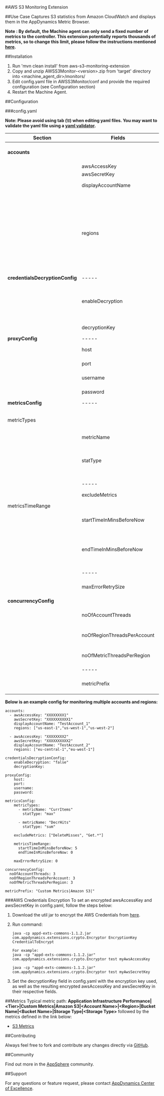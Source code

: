 #AWS S3 Monitoring Extension

##Use Case
Captures S3 statistics from Amazon CloudWatch and displays them in the AppDynamics Metric Browser.

**Note : By default, the Machine agent can only send a fixed number of metrics to the controller. This extension potentially reports thousands of metrics, so to change this limit, please follow the instructions mentioned [here](https://docs.appdynamics.com/display/PRO40/Metrics+Limits).** 

##Installation

1. Run 'mvn clean install' from aws-s3-monitoring-extension
2. Copy and unzip AWSS3Monitor-\<version\>.zip from 'target' directory into \<machine_agent_dir\>/monitors/
3. Edit config.yaml file in AWSS3Monitor/conf and provide the required configuration (see Configuration section)
4. Restart the Machine Agent.

##Configuration

###config.yaml

**Note: Please avoid using tab (\t) when editing yaml files. You may want to validate the yaml file using a [yaml validator](http://yamllint.com/).**

| Section | Fields | Description | Example |
| ----- | ----- | ----- | ----- |
| **accounts** | | Fields under this section can be repeated for multiple accounts config |  |
| | awsAccessKey | AWS Access Key |  |
| | awsSecretKey | AWS Secret Key |  |
| | displayAccountName | Display name used in metric path | "MyAWSS3" |
| | regions | Regions where S3 is registered | **Allowed values:**<br/>"ap-southeast-1",<br/>"ap-southeast-2",<br/>"ap-northeast-1",<br/>"eu-central-1",<br/>"eu-west-1",<br/>"us-east-1",<br/>"us-west-1",<br/>"us-west-2",<br/>"sa-east-1" |
| **credentialsDecryptionConfig** | ----- | ----- | ----- |
| | enableDecryption | If set to "true", then all aws credentials provided (access key and secret key) will be decrypted - see AWS Credentials Encryption section |  |
| | decryptionKey | The key used when encypting the credentials |  |
| **proxyConfig** | ----- | ----- | ----- |
| | host | The proxy host (must also specify port) |  |
| | port | The proxy port (must also specify host) |  |
| | username | The proxy username (optional)  |  |
| | password | The proxy password (optional)  |  |
| **metricsConfig** | ----- | ----- | ----- |
| metricTypes | | Fields under this section can be repeated for multiple metric types override |  |
| | metricName | The metric name | "CPUUtilization" |
| | statType | The statistic type | **Allowed values:**<br/>"ave"<br/>"max"<br/>"min"<br/>"sum"<br/>"samplecount" |
| | ----- | ----- | ----- |
| | excludeMetrics | Metrics to exclude - supports regex | "CPUUtilization",<br/>"Swap.*" |
| metricsTimeRange |  |  |  |
| | startTimeInMinsBeforeNow | The no of mins to deduct from current time for start time of query | 5 |
| | endTimeInMinsBeforeNow | The no of mins to deduct from current time for end time of query.<br>Note, this must be less than startTimeInMinsBeforeNow | 0 |
| | ----- | ----- | ----- |
| | maxErrorRetrySize | The max number of retry attempts for failed retryable requests | 1 |
| **concurrencyConfig** |  |  |  |
| | noOfAccountThreads | The no of threads to process multiple accounts concurrently | 3 |
| | noOfRegionThreadsPerAccount | The no of threads to process multiple regions per account concurrently | 3 |
| | noOfMetricThreadsPerRegion | The no of threads to process multiple metrics per region concurrently | 3 |
| | ----- | ----- | ----- |
| | metricPrefix | The path prefix for viewing metrics in the metric browser. | "Custom Metrics\|Amazon S3\|" |


**Below is an example config for monitoring multiple accounts and regions:**

~~~
accounts:
  - awsAccessKey: "XXXXXXXX1"
    awsSecretKey: "XXXXXXXXXX1"
    displayAccountName: "TestAccount_1"
    regions: ["us-east-1","us-west-1","us-west-2"]
    
  - awsAccessKey: "XXXXXXXX2"
    awsSecretKey: "XXXXXXXXXX2"
    displayAccountName: "TestAccount_2"
    regions: ["eu-central-1","eu-west-1"]
    
credentialsDecryptionConfig:
    enableDecryption: "false"
    decryptionKey:
    
proxyConfig:
    host: 
    port:
    username:
    password:    

metricsConfig:
    metricTypes:
      - metricName: "CurrItems"
        statType: "max"
        
      - metricName: "DecrHits"
        statType: "sum"        

    excludeMetrics: ["DeleteMisses", "Get.*"]

    metricsTimeRange:
      startTimeInMinsBeforeNow: 5
      endTimeInMinsBeforeNow: 0

    maxErrorRetrySize: 0

concurrencyConfig:
  noOfAccountThreads: 3
  noOfRegionThreadsPerAccount: 3
  noOfMetricThreadsPerRegion: 3

metricPrefix: "Custom Metrics|Amazon S3|"
~~~

###AWS Credentials Encryption
To set an encrypted awsAccessKey and awsSecretKey in config.yaml, follow the steps below:

1. Download the util jar to encrypt the AWS Credentials from [here](https://github.com/Appdynamics/maven-repo/blob/master/releases/com/appdynamics/appd-exts-commons/1.1.2/appd-exts-commons-1.1.2.jar).
2. Run command:

   	~~~   
   	java -cp appd-exts-commons-1.1.2.jar com.appdynamics.extensions.crypto.Encryptor EncryptionKey CredentialToEncrypt
   	
   	For example: 
   	java -cp "appd-exts-commons-1.1.2.jar" com.appdynamics.extensions.crypto.Encryptor test myAwsAccessKey
   	
   	java -cp "appd-exts-commons-1.1.2.jar" com.appdynamics.extensions.crypto.Encryptor test myAwsSecretKey
   	~~~
   	
3. Set the decryptionKey field in config.yaml with the encryption key used, as well as the resulting encrypted awsAccessKey and awsSecretKey in their respective fields.

##Metrics
Typical metric path: **Application Infrastructure Performance|\<Tier\>|Custom Metrics|Amazon S3|\<Account Name\>|\<Region\>|Bucket Name|\<Bucket Name\>|Storage Type|\<Storage Type\>** followed by the metrics defined in the link below:

- [S3 Metrics](http://docs.aws.amazon.com/AmazonCloudWatch/latest/DeveloperGuide/s3-metricscollected.html)

##Contributing

Always feel free to fork and contribute any changes directly via [GitHub](https://github.com/Appdynamics/aws-s3-monitoring-extension).

##Community

Find out more in the [AppSphere]() community.

##Support

For any questions or feature request, please contact [AppDynamics Center of Excellence](mailto:help@appdynamics.com).
